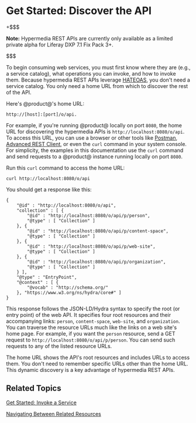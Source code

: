 # Get Started: Discover the API [](id=get-started-discover-the-api)

+$$$

**Note:** Hypermedia REST APIs are currently only available as a limited private 
alpha for Liferay DXP 7.1 Fix Pack 3+. 

$$$

To begin consuming web services, you must first know where they are (e.g.,
a service catalog), what operations you can invoke, and how to invoke them.
Because hypermedia REST APIs leverage
[HATEOAS](https://en.wikipedia.org/wiki/HATEOAS), you don't need a service
catalog. You only need a home URL from which to discover the rest of the API. 

Here's @product@'s home URL: 

    http://[host]:[port]/o/api. 

For example, if you're running @product@ locally on port `8080`, the home
URL for discovering the hypermedia APIs is `http://localhost:8080/o/api`. To
access this URL, you can use a browser or
other tools like [Postman](https://www.getpostman.com), [Advanced REST
Client](https://install.advancedrestclient.com/#/install), or even the `curl`
command in your system console. For simplicity, the examples in this
documentation use the `curl` command and send requests to a @product@ instance
running locally on port `8080`. 

Run this `curl` command to access the home URL: 

    curl http://localhost:8080/o/api

You should get a response like this: 

    {
        "@id" : "http://localhost:8080/o/api",
        "collection" : [ {
            "@id" : "http://localhost:8080/o/api/p/person",
            "@type" : [ "Collection" ]
        }, {
            "@id" : "http://localhost:8080/o/api/p/content-space",
            "@type" : [ "Collection" ]
        }, {
            "@id" : "http://localhost:8080/o/api/p/web-site",
            "@type" : [ "Collection" ]
        }, {
            "@id" : "http://localhost:8080/o/api/p/organization",
            "@type" : [ "Collection" ]
        } ],
        "@type" : "EntryPoint",
        "@context" : [ {
            "@vocab" : "http://schema.org/"
        }, "https://www.w3.org/ns/hydra/core#" ]
    }

This response follows the JSON-LD/Hydra syntax to specify the root (or entry
point) of the web API. It specifies four root resources and their accompanying
links: `person`, `content-space`, `web-site`, and `organization`. You can
traverse the resource URLs much like the links on a web site's home page. For
example, if you want the `person` resource, send a GET request to
`http://localhost:8080/o/api/p/person`. You can send such requests to any of the
listed resource URLs. 

The home URL shows the API's root resources and includes URLs to access them.
You don't need to remember specific URLs other than the home URL. This dynamic
discovery is a key advantage of hypermedia REST APIs. 

## Related Topics [](id=related-topics)

[Get Started: Invoke a Service](/develop/tutorials/-/knowledge_base/7-1/get-started-invoke-a-service)

[Navigating Between Related Resources](/develop/tutorials/-/knowledge_base/7-1/navigating-between-related-resources)
